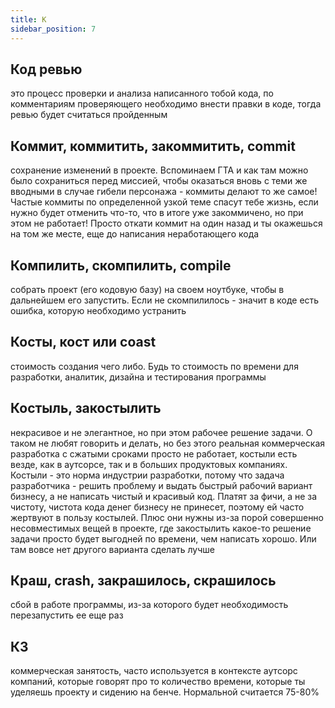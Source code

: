 ```yaml
---
title: К
sidebar_position: 7
---
```


## Код ревью
это процесс проверки и анализа написанного тобой кода, по комментариям проверяющего необходимо внести правки в коде, тогда ревью будет считаться пройденным

## Коммит, коммитить, закоммитить, commit
сохранение изменений в проекте. Вспоминаем ГТА и как там можно было сохраниться перед миссией, чтобы оказаться вновь с теми же вводными в случае гибели персонажа - коммиты делают то же самое! Частые коммиты по определенной узкой теме спасут тебе жизнь, если нужно будет отменить что-то, что в итоге уже закоммичено, но при этом не работает! Просто откати коммит на один назад и ты окажешься на том же месте, еще до написания неработающего кода

## Компилить, скомпилить, compile
собрать проект (его кодовую базу) на своем ноутбуке, чтобы в дальнейшем его запустить. Если не скомпилилось - значит в коде есть ошибка, которую необходимо устранить

## Косты, кост или coast
стоимость создания чего либо. Будь то стоимость по времени для разработки, аналитик, дизайна и тестирования программы

## Костыль, закостылить
некрасивое и не элегантное, но при этом рабочее решение задачи. О таком не любят говорить и делать, но без этого реальная коммерческая разработка с сжатыми сроками просто не работает, костыли есть везде, как в аутсорсе, так и в больших продуктовых компаниях. Костыли - это норма индустрии разработки, потому что задача разработчика - решить проблему и выдать быстрый рабочий вариант бизнесу, а не написать чистый и красивый код. Платят за фичи, а не за чистоту, чистота кода денег бизнесу не принесет, поэтому ей часто жертвуют в пользу костылей. Плюс они нужны из-за порой совершенно несовместимых вещей в проекте, где закостылить какое-то решение задачи просто будет выгодней по времени, чем написать хорошо. Или там вовсе нет другого варианта сделать лучше

## Краш, crash, закрашилось, скрашилось 
сбой в работе программы, из-за которого будет необходимость перезапустить ее еще раз

## КЗ 
коммерческая занятость, часто используется в контексте аутсорс компаний, которые говорят про то количество времени, которые ты уделяешь проекту и сидению на бенче. Нормальной считается 75-80% 
